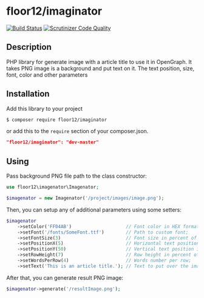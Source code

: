 
# floor12/imaginator


[![Build Status](https://travis-ci.org/floor12/imagenator.svg?branch=master)](https://travis-ci.org/floor12/imagenator.svg?branch=master)
[![Scrutinizer Code Quality](https://scrutinizer-ci.com/g/floor12/imagenator/badges/quality-score.png?b=master)](https://scrutinizer-ci.com/g/floor12/imagenator/?branch=master)

## Description

PHP library for generate image with a article title to use it in OpenGraph. 
It takes PNG image is a background and put text on it. The text position, size, font, color and other
parameters 

## Installation

Add this library to your project

 ```bash
 $ composer require floor12/imaginator
 ```
or add this to the `require` section of your composer.json.
 ```json
 "floor12/imaginator": "dev-master"
 ```

## Using

Pass background PNG file path to the class constructor:
```php
use floor12\imagenator\Imagenator;

$imagenator = new Imagenator('/project/images/image.png');
```

Then, you can setup any of additional parameters using some setters:
```php
$imagenator
    ->setColor('FF04AB')                    // Font color in HEX format;
    ->setFont('/fonts/SomeFont.ttf')        // Path to custom font;
    ->setFontSize(3)                        // Font size in percent of image height;
    ->setPositionX(5)                       // Horizontal text position in percent of image width;
    ->setPositionY(50)                      // Vertical text position in percent of image height;
    ->setRowHeight(7)                       // Row height in percent of image height;
    ->setWordsPerRow(4)                     // Words number per row;
    ->setText('This is an article title.'); // Text to put over the image;
```

After that, you can generate result PNG image:
```php
$imagenator->generate('/resultImage.png');
```

